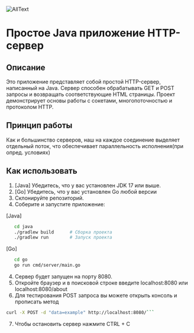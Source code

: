 ![AllText](https://i.imgur.com/TcHjfy9.jpeg)

# Простое Java приложение HTTP-сервер

## Описание

Это приложение представляет собой простой HTTP-сервер, написанный на Java. Сервер способен обрабатывать GET и POST
запросы и возвращать соответствующие HTML страницы. Проект демонстрирует основы работы с сокетами, многопоточностью и
протоколом HTTP.

## Принцип работы

Как и большинство серверов, наш на каждое соединение выделяет отдельный поток, что обеспечивает параллельность
исполнения(при опред. условиях)

## Как использовать

1. [Java] Убедитесь, что у вас установлен JDK 17 или выше.
1. [Go] Убедитесь, что у вас установлен Go любой версии
1. Склонируйте репозиторий.
1. Соберите и запустите приложение:

[Java]

```bash
   cd java
   ./gradlew build      # Сборка проекта
   ./gradlew run        # Запуск проекта
```

[Go]

```bash
   cd go
   go run cmd/server/main.go
```

4. Сервер будет запущен на порту 8080.
5. Откройте браузер и в поисковой строке введите localhost:8080 или localhost:8080/about
6. Для тестирования POST запроса вы можете открыть консоль и прописать метод

````bash
curl -X POST -d "data=example" http://localhost:8080/```
````

7. Чтобы остановить сервер нажмите CTRL + C
